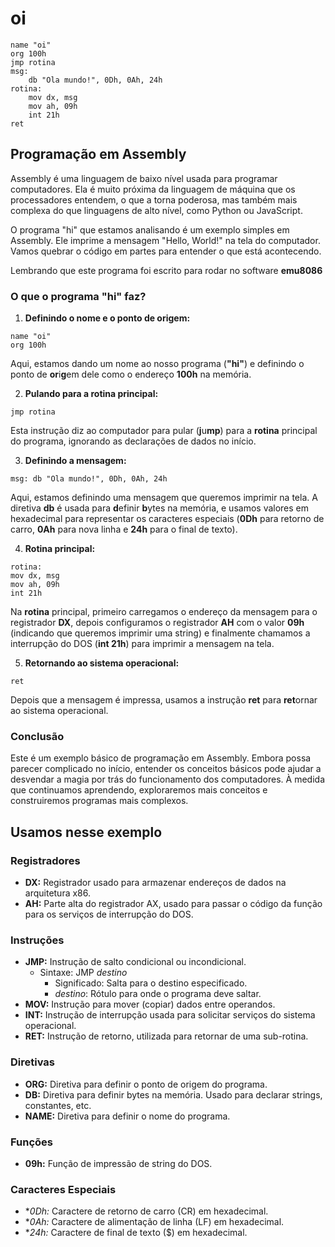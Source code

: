 # oi
``` 
name "oi" 
org 100h 
jmp rotina 
msg:        
    db "Ola mundo!", 0Dh, 0Ah, 24h                                    
rotina:     
    mov dx, msg    
    mov ah, 09h    
    int 21h     
ret
``` 
## Programação em Assembly
Assembly é uma linguagem de baixo nível usada para programar computadores. Ela é muito próxima da linguagem de máquina que os processadores entendem, o que a torna poderosa, mas também mais complexa do que linguagens de alto nível, como Python ou JavaScript.

O programa "hi" que estamos analisando é um exemplo simples em Assembly. Ele imprime a mensagem "Hello, World!" na tela do computador. Vamos quebrar o código em partes para entender o que está acontecendo.

Lembrando que este programa foi escrito para rodar no software **emu8086**
### O que o programa "hi" faz?
1. **Definindo o nome e o ponto de origem:**
```
name "oi"
org 100h
```
Aqui, estamos dando um nome ao nosso programa (**"hi"**) e definindo o ponto de **or**i**g**em dele como o endereço **100h** na memória.

2. **Pulando para a rotina principal:**
```
jmp rotina
```
Esta instrução diz ao computador para pular (**j**u**mp**) para a **rotina** principal do programa, ignorando as declarações de dados no início.

3. **Definindo a mensagem:**
```
msg: db "Ola mundo!", 0Dh, 0Ah, 24h
```
Aqui, estamos definindo uma mensagem que queremos imprimir na tela. A diretiva **db** é usada para **d**efinir **b**ytes na memória, e usamos valores em hexadecimal para representar os caracteres especiais (**0Dh** para retorno de carro, **0Ah** para nova linha e **24h** para o final de texto).

4. **Rotina principal:**
```
rotina:
mov dx, msg
mov ah, 09h
int 21h
```
Na **rotina** principal, primeiro carregamos o endereço da mensagem para o registrador **DX**, depois configuramos o registrador **AH** com o valor **09h** (indicando que queremos imprimir uma string) e finalmente chamamos a interrupção do DOS (**int 21h**) para imprimir a mensagem na tela.

5. **Retornando ao sistema operacional:**
```
ret
```
Depois que a mensagem é impressa, usamos a instrução **ret** para **ret**ornar ao sistema operacional.
### Conclusão
Este é um exemplo básico de programação em Assembly. Embora possa parecer complicado no início, entender os conceitos básicos pode ajudar a desvendar a magia por trás do funcionamento dos computadores. À medida que continuamos aprendendo, exploraremos mais conceitos e construiremos programas mais complexos.
## Usamos nesse exemplo
### Registradores
* **DX:** Registrador usado para armazenar endereços de dados na arquitetura x86.
* **AH:** Parte alta do registrador AX, usado para passar o código da função para os serviços de interrupção do DOS.
### Instruções
* **JMP:** Instrução de salto condicional ou incondicional.
  - Sintaxe: JMP *destino*
    - Significado: Salta para o destino especificado.
    - *destino*: Rótulo para onde o programa deve saltar.
* **MOV:** Instrução para mover (copiar) dados entre operandos.
* **INT:** Instrução de interrupção usada para solicitar serviços do sistema operacional.
* **RET:** Instrução de retorno, utilizada para retornar de uma sub-rotina.
### Diretivas
* **ORG:** Diretiva para definir o ponto de origem do programa.
* **DB:** Diretiva para definir bytes na memória. Usado para declarar strings, constantes, etc.
* **NAME:** Diretiva para definir o nome do programa.
### Funções
* **09h:** Função de impressão de string do DOS.
### Caracteres Especiais
* **0Dh:* Caractere de retorno de carro (CR) em hexadecimal.
* **0Ah:* Caractere de alimentação de linha (LF) em hexadecimal.
* **24h:* Caractere de final de texto ($) em hexadecimal.
